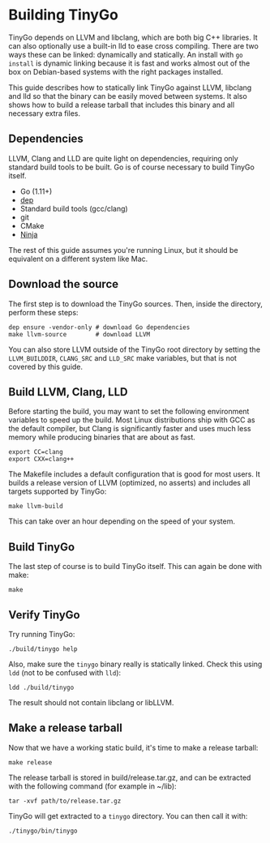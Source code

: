 # Building TinyGo

TinyGo depends on LLVM and libclang, which are both big C++ libraries. It can
also optionally use a built-in lld to ease cross compiling. There are two ways
these can be linked: dynamically and statically. An install with `go install` is
dynamic linking because it is fast and works almost out of the box on
Debian-based systems with the right packages installed.

This guide describes how to statically link TinyGo against LLVM, libclang and
lld so that the binary can be easily moved between systems. It also shows how to
build a release tarball that includes this binary and all necessary extra files.

## Dependencies

LLVM, Clang and LLD are quite light on dependencies, requiring only standard
build tools to be built. Go is of course necessary to build TinyGo itself.

  * Go (1.11+)
  * [dep](https://golang.github.io/dep/)
  * Standard build tools (gcc/clang)
  * git
  * CMake
  * [Ninja](https://ninja-build.org/)

The rest of this guide assumes you're running Linux, but it should be equivalent
on a different system like Mac.

## Download the source

The first step is to download the TinyGo sources. Then, inside the directory,
perform these steps:

    dep ensure -vendor-only # download Go dependencies
    make llvm-source        # download LLVM

You can also store LLVM outside of the TinyGo root directory by setting the
`LLVM_BUILDDIR`, `CLANG_SRC` and `LLD_SRC` make variables, but that is not
covered by this guide.

## Build LLVM, Clang, LLD

Before starting the build, you may want to set the following environment
variables to speed up the build. Most Linux distributions ship with GCC as the
default compiler, but Clang is significantly faster and uses much less memory
while producing binaries that are about as fast.

    export CC=clang
    export CXX=clang++

The Makefile includes a default configuration that is good for most users. It
builds a release version of LLVM (optimized, no asserts) and includes all
targets supported by TinyGo:

    make llvm-build

This can take over an hour depending on the speed of your system.

## Build TinyGo

The last step of course is to build TinyGo itself. This can again be done with
make:

    make

## Verify TinyGo

Try running TinyGo:

    ./build/tinygo help

Also, make sure the `tinygo` binary really is statically linked. Check this
using `ldd` (not to be confused with `lld`):

    ldd ./build/tinygo

The result should not contain libclang or libLLVM.

## Make a release tarball

Now that we have a working static build, it's time to make a release tarball:

    make release

The release tarball is stored in build/release.tar.gz, and can be extracted with
the following command (for example in ~/lib):

    tar -xvf path/to/release.tar.gz

TinyGo will get extracted to a `tinygo` directory. You can then call it with:

    ./tinygo/bin/tinygo

